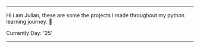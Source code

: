 ---                                                                                      ---   


Hi i am Julian, these are some the projects I made throughout my python learning journey. 🐍
  
Currently Day: '25'


---                                                                                      ---
